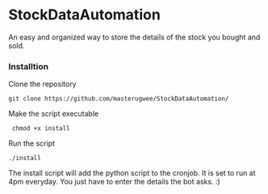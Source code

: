 # StockDataAutomation
An easy and organized way to store the details of the stock you bought and sold.


### Installtion 

Clone the repository

``` git clone https://github.com/masterugwee/StockDataAutomation/ ```

Make the script executable

``` chmod +x install```

Run the script 

```./install ```

The install script will add the python script to the cronjob. It is set to run at 4pm everyday. You just have to enter the details the bot asks. :) 
